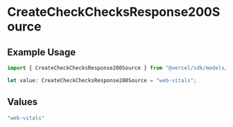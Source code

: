 # CreateCheckChecksResponse200Source

## Example Usage

```typescript
import { CreateCheckChecksResponse200Source } from "@vercel/sdk/models/operations";

let value: CreateCheckChecksResponse200Source = "web-vitals";
```

## Values

```typescript
"web-vitals"
```